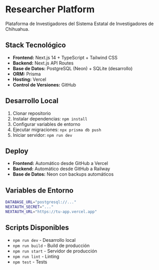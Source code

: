 # Researcher Platform

Plataforma de Investigadores del Sistema Estatal de Investigadores de Chihuahua.

## Stack Tecnológico

- **Frontend:** Next.js 14 + TypeScript + Tailwind CSS
- **Backend:** Next.js API Routes
- **Base de Datos:** PostgreSQL (Neon) + SQLite (desarrollo)
- **ORM:** Prisma
- **Hosting:** Vercel
- **Control de Versiones:** GitHub

## Desarrollo Local

1. Clonar repositorio
2. Instalar dependencias: `npm install`
3. Configurar variables de entorno
4. Ejecutar migraciones: `npx prisma db push`
5. Iniciar servidor: `npm run dev`

## Deploy

- **Frontend:** Automático desde GitHub a Vercel
- **Backend:** Automático desde GitHub a Railway
- **Base de Datos:** Neon con backups automáticos

## Variables de Entorno

```bash
DATABASE_URL="postgresql://..."
NEXTAUTH_SECRET="..."
NEXTAUTH_URL="https://tu-app.vercel.app"
```

## Scripts Disponibles

- `npm run dev` - Desarrollo local
- `npm run build` - Build de producción
- `npm run start` - Servidor de producción
- `npm run lint` - Linting
- `npm test` - Tests

